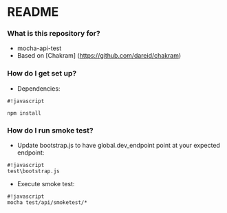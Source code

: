 # README #

### What is this repository for? ###

* mocha-api-test
* Based on [Chakram] (https://github.com/dareid/chakram)

### How do I get set up? ###

* Dependencies:

```
#!javascript

npm install
```

### How do I run smoke test? ###

* Update bootstrap.js to have global.dev_endpoint point at your expected endpoint:

```
#!javascript
test\bootstrap.js
```


* Execute smoke test:

```
#!javascript
mocha test/api/smoketest/*
```
